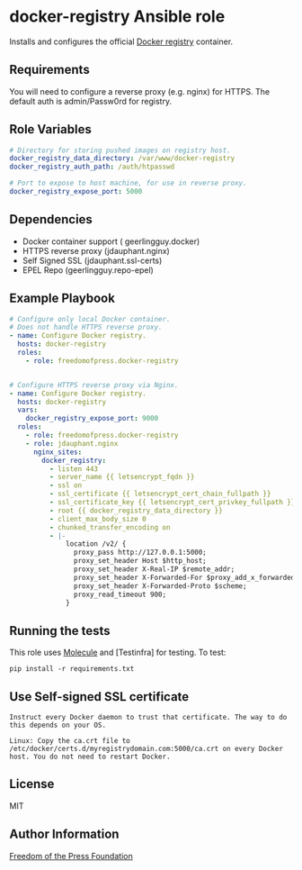 docker-registry Ansible role
============================

Installs and configures the official [Docker registry] container.


Requirements
------------

You will need to configure a reverse proxy (e.g. nginx) for HTTPS. The default auth is admin/Passw0rd for registry.

Role Variables
--------------

```yaml
# Directory for storing pushed images on registry host.
docker_registry_data_directory: /var/www/docker-registry
docker_registry_auth_path: /auth/htpasswd

# Port to expose to host machine, for use in reverse proxy.
docker_registry_expose_port: 5000
```

Dependencies
------------

  * Docker container support ( geerlingguy.docker)
  * HTTPS reverse proxy (jdauphant.nginx)
  * Self Signed SSL (jdauphant.ssl-certs)
  * EPEL Repo (geerlingguy.repo-epel)

Example Playbook
----------------

```yaml
# Configure only local Docker container.
# Does not handle HTTPS reverse proxy.
- name: Configure Docker registry.
  hosts: docker-registry
  roles:
    - role: freedomofpress.docker-registry


# Configure HTTPS reverse proxy via Nginx.
- name: Configure Docker registry.
  hosts: docker-registry
  vars:
    docker_registry_expose_port: 9000
  roles:
    - role: freedomofpress.docker-registry
    - role: jdauphant.nginx
      nginx_sites:
        docker_registry:
          - listen 443
          - server_name {{ letsencrypt_fqdn }}
          - ssl on
          - ssl_certificate {{ letsencrypt_cert_chain_fullpath }}
          - ssl_certificate_key {{ letsencrypt_cert_privkey_fullpath }}
          - root {{ docker_registry_data_directory }}
          - client_max_body_size 0
          - chunked_transfer_encoding on
          - |-
              location /v2/ {
                proxy_pass http://127.0.0.1:5000;
                proxy_set_header Host $http_host;
                proxy_set_header X-Real-IP $remote_addr;
                proxy_set_header X-Forwarded-For $proxy_add_x_forwarded_for;
                proxy_set_header X-Forwarded-Proto $scheme;
                proxy_read_timeout 900;
              }
```

Running the tests
-----------------

This role uses [Molecule] and [Testinfra] for testing. To test:

```
pip install -r requirements.txt
```

Use Self-signed SSL certificate
-------------------------------

```
Instruct every Docker daemon to trust that certificate. The way to do this depends on your OS.

Linux: Copy the ca.crt file to /etc/docker/certs.d/myregistrydomain.com:5000/ca.crt on every Docker host. You do not need to restart Docker.

```

License
-------

MIT

Author Information
------------------

[Freedom of the Press Foundation]

[Docker registry]: https://hub.docker.com/_/registry/
[thefinn93.letsencrypt]: https://github.com/thefinn93/ansible-letsencrypt
[jdauphant.nginx]: https://github.com/jdauphant/ansible-role-nginx
[Freedom of the Press Foundation]: https://freedom.press/
[Molecule]: http://molecule.readthedocs.org/en/master/
